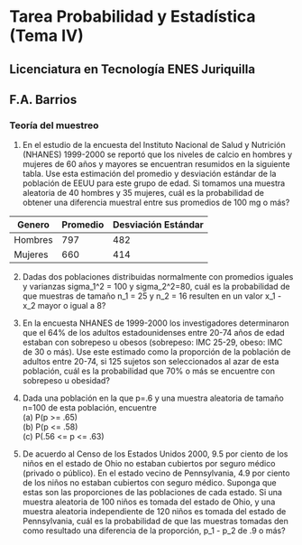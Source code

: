 # Tarea Probabilidad y Estadística (Tema IV)  
## Licenciatura en Tecnología ENES Juriquilla  
## F.A. Barrios  
### Teoría del muestreo  

1. En el estudio de la encuesta del Instituto Nacional de Salud y Nutrición (NHANES) 1999-2000 se reportó que los niveles de calcio en hombres y mujeres de 60 años y mayores se encuentran resumidos en la siguiente tabla. Use esta estimación del promedio y desviación estándar de la población de EEUU para este grupo de edad.  Si tomamos una muestra aleatoria de 40 hombres y 35 mujeres, cuál es la probabilidad de obtener una diferencia muestral entre sus promedios de 100 mg o más?  
  
| Genero | Promedio | Desviación Estándar  |  
| ------ | -------- | ----------------  |  
| Hombres| 797 | 482  |  
| Mujeres| 660 | 414  |  

2. Dadas dos poblaciones distribuidas normalmente con promedios iguales y varianzas sigma_1^2 = 100 y sigma_2^2=80, cuál es la probabilidad de que muestras de tamaño n_1 = 25 y n_2 = 16 resulten en un valor x_1 - x_2 mayor o igual a 8?   

3. En la encuesta NHANES de 1999-2000 los investigadores determinaron que el 64% de los adultos estadounidenses entre 20-74 años de edad estaban con sobrepeso u obesos (sobrepeso: IMC 25-29, obeso: IMC de 30 o más). Use este estimado como la proporción de la población de adultos entre 20-74, si 125 sujetos son seleccionados al azar de esta población, cuál es la probabilidad que 70% o más se encuentre con sobrepeso u obesidad?  

4. Dada una población en la que p=.6 y una muestra aleatoria de tamaño n=100 de esta población, encuentre  
(a) P(p >= .65)  
(b) P(p <= .58)  
(c) P(.56 <= p <= .63)  

5. De acuerdo al Censo de los Estados Unidos 2000, 9.5 por ciento de los niños en el estado de Ohio no estaban cubiertos por seguro médico (privado o público).  En el estado vecino de Pennsylvania, 4.9 por ciento de los niños no estaban cubiertos con seguro médico.  Suponga que estas son las proporciones de las poblaciones de cada estado.  Si una muestra aleatoria de 100 niños es tomada del estado de Ohio, y una muestra aleatoria independiente de 120 niños es tomada del estado de Pennsylvania, cuál es la probabilidad de que las muestras tomadas den como resultado una diferencia de la proporción, p_1 - p_2 de .9 o más?  

